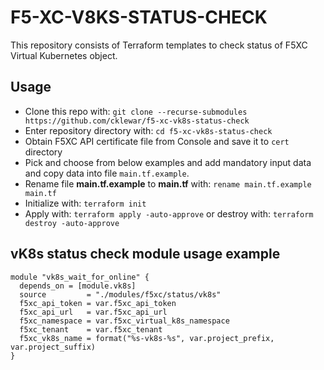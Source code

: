 # F5-XC-V8KS-STATUS-CHECK
This repository consists of Terraform templates to check status of F5XC Virtual Kubernetes object.

## Usage

- Clone this repo with: `git clone --recurse-submodules https://github.com/cklewar/f5-xc-vk8s-status-check`
- Enter repository directory with: `cd f5-xc-vk8s-status-check`
- Obtain F5XC API certificate file from Console and save it to `cert` directory
- Pick and choose from below examples and add mandatory input data and copy data into file `main.tf.example`.
- Rename file __main.tf.example__ to __main.tf__ with: `rename main.tf.example main.tf`
- Initialize with: `terraform init`
- Apply with: `terraform apply -auto-approve` or destroy with: `terraform destroy -auto-approve`

## vK8s status check module usage example

````hcl
module "vk8s_wait_for_online" {
  depends_on = [module.vk8s]
  source         = "./modules/f5xc/status/vk8s"
  f5xc_api_token = var.f5xc_api_token
  f5xc_api_url   = var.f5xc_api_url
  f5xc_namespace = var.f5xc_virtual_k8s_namespace
  f5xc_tenant    = var.f5xc_tenant
  f5xc_vk8s_name = format("%s-vk8s-%s", var.project_prefix, var.project_suffix)
}
````
